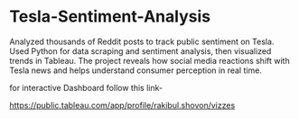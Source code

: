 # Tesla-Sentiment-Analysis
Analyzed thousands of Reddit posts to track public sentiment on Tesla. Used Python for data scraping and sentiment analysis, then visualized trends in Tableau. The project reveals how social media reactions shift with Tesla news and helps understand consumer perception in real time.


for interactive Dashboard follow this link- 

https://public.tableau.com/app/profile/rakibul.shovon/vizzes
